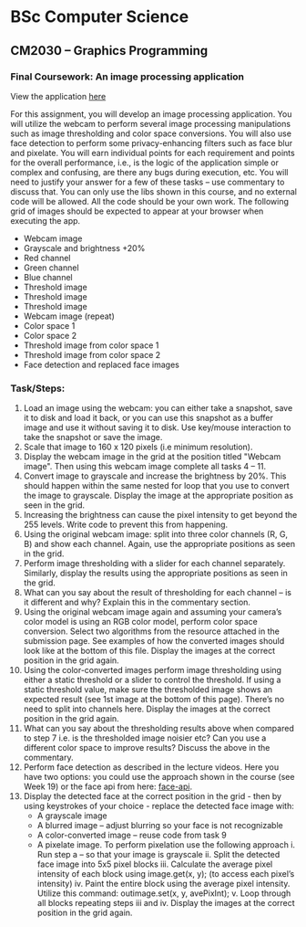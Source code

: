 # BSc Computer Science
## CM2030 – Graphics Programming
### Final Coursework: An image processing application

View the application [here](https://pavelosky.github.io/Graphics-programming---final-project/)

For this assignment, you will develop an image processing application. You will utilize the webcam to perform several image processing manipulations such as image thresholding and color space conversions. You will also use face detection to perform some privacy-enhancing filters such as face blur and pixelate. You will earn individual points for each requirement and points for the overall performance, i.e., is the logic of the application simple or complex and confusing, are there any bugs during execution, etc. You will need to justify your answer for a few of these tasks – use commentary to discuss that. You can only use the libs shown in this course, and no external code will be allowed. All the code should be your own work. The following grid of images should be expected to appear at your browser when executing the app.

- Webcam image
- Grayscale and brightness +20%
- Red channel
- Green channel
- Blue channel
- Threshold image
- Threshold image
- Threshold image
- Webcam image (repeat)
- Color space 1
- Color space 2
- Threshold image from color space 1
- Threshold image from color space 2
- Face detection and replaced face images

### Task/Steps:
1. Load an image using the webcam: you can either take a snapshot, save it to disk and load it back, or you can use this snapshot as a buffer image and use it without saving it to disk. Use key/mouse interaction to take the snapshot or save the image.
2. Scale that image to 160 x 120 pixels (i.e minimum resolution).
3. Display the webcam image in the grid at the position titled "Webcam image". Then using this webcam image complete all tasks 4 – 11.
4. Convert image to grayscale and increase the brightness by 20%. This should happen within the same nested for loop that you use to convert the image to grayscale. Display the image at the appropriate position as seen in the grid.
5. Increasing the brightness can cause the pixel intensity to get beyond the 255 levels. Write code to prevent this from happening.
6. Using the original webcam image: split into three color channels (R, G, B) and show each channel. Again, use the appropriate positions as seen in the grid.
7. Perform image thresholding with a slider for each channel separately. Similarly, display the results using the appropriate positions as seen in the grid.
8. What can you say about the result of thresholding for each channel – is it different and why? Explain this in the commentary section.
9. Using the original webcam image again and assuming your camera’s color model is using an RGB color model, perform color space conversion. Select two algorithms from the resource attached in the submission page. See examples of how the converted images should look like at the bottom of this file. Display the images at the correct position in the grid again.
10. Using the color-converted images perform image thresholding using either a static threshold or a slider to control the threshold. If using a static threshold value, make sure the thresholded image shows an expected result (see 1st image at the bottom of this page). There’s no need to split into channels here. Display the images at the correct position in the grid again.
11. What can you say about the thresholding results above when compared to step 7 i.e. is the thresholded image noisier etc? Can you use a different color space to improve results? Discuss the above in the commentary.
12. Perform face detection as described in the lecture videos. Here you have two options: you could use the approach shown in the course (see Week 19) or the face api from here: [face-api](https://learn.ml5js.org/#/reference/face-api).
13. Display the detected face at the correct position in the grid - then by using keystrokes of your choice - replace the detected face image with: 
    - A grayscale image 
    - A blurred image – adjust blurring so your face is not recognizable 
    - A color-converted image – reuse code from task 9 
    - A pixelate image. To perform pixelation use the following approach 
        i. Run step a – so that your image is grayscale 
        ii. Split the detected face image into 5x5 pixel blocks 
        iii. Calculate the average pixel intensity of each block using image.get(x, y); (to access each pixel’s intensity) 
        iv. Paint the entire block using the average pixel intensity. Utilize this command: outimage.set(x, y, avePixInt); 
        v. Loop through all blocks repeating steps iii and iv. Display the images at the correct position in the grid again.

